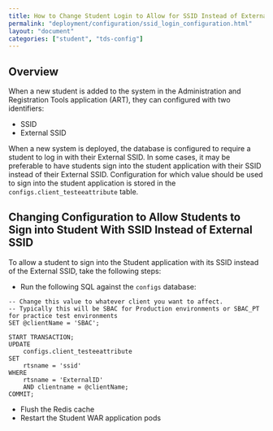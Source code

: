 ```yaml
---
title: How to Change Student Login to Allow for SSID Instead of External SSID
permalink: "deployment/configuration/ssid_login_configuration.html"
layout: "document"
categories: ["student", "tds-config"]
---
```


## Overview
When a new student is added to the system in the Administration and Registration Tools application (ART), they can configured with two identifiers:

* SSID
* External SSID

When a new system is deployed, the database is configured to require a student to log in with their External SSID.  In some cases, it may be preferable to have students sign into the student application with their SSID instead of their External SSID.  Configuration for which value should be used to sign into the student application is stored in the `configs.client_testeeattribute` table.

## Changing Configuration to Allow Students to Sign into Student With SSID Instead of External SSID
To allow a student to sign into the Student application with its SSID instead of the External SSID, take the following steps:

* Run the following SQL against the `configs` database:

```
-- Change this value to whatever client you want to affect.
-- Typically this will be SBAC for Production environments or SBAC_PT for practice test environments
SET @clientName = 'SBAC';

START TRANSACTION;
UPDATE
    configs.client_testeeattribute
SET
    rtsname = 'ssid'
WHERE
    rtsname = 'ExternalID'
    AND clientname = @clientName;
COMMIT;
```

* Flush the Redis cache
* Restart the Student WAR application pods